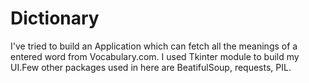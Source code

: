 # Dictionary
I've tried to build an Application which can fetch all the meanings of a entered word from Vocabulary.com.
I used Tkinter module to build my UI.Few other packages used in here are BeatifulSoup, requests, PIL.
